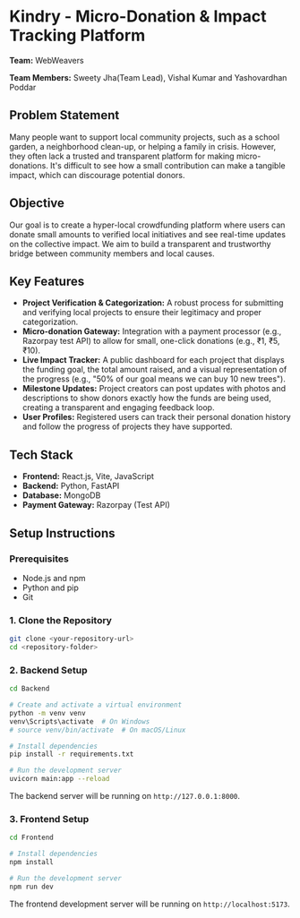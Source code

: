 # Kindry - Micro-Donation & Impact Tracking Platform

**Team:** WebWeavers

**Team Members:** Sweety Jha(Team Lead), Vishal Kumar and Yashovardhan Poddar

## Problem Statement

Many people want to support local community projects, such as a school garden, a neighborhood clean-up, or helping a family in crisis. However, they often lack a trusted and transparent platform for making micro-donations. It's difficult to see how a small contribution can make a tangible impact, which can discourage potential donors.

## Objective

Our goal is to create a hyper-local crowdfunding platform where users can donate small amounts to verified local initiatives and see real-time updates on the collective impact. We aim to build a transparent and trustworthy bridge between community members and local causes.

## Key Features

*   **Project Verification & Categorization:** A robust process for submitting and verifying local projects to ensure their legitimacy and proper categorization.
*   **Micro-donation Gateway:** Integration with a payment processor (e.g., Razorpay test API) to allow for small, one-click donations (e.g., ₹1, ₹5, ₹10).
*   **Live Impact Tracker:** A public dashboard for each project that displays the funding goal, the total amount raised, and a visual representation of the progress (e.g., "50% of our goal means we can buy 10 new trees").
*   **Milestone Updates:** Project creators can post updates with photos and descriptions to show donors exactly how the funds are being used, creating a transparent and engaging feedback loop.
*   **User Profiles:** Registered users can track their personal donation history and follow the progress of projects they have supported.

## Tech Stack

*   **Frontend:** React.js, Vite, JavaScript
*   **Backend:** Python, FastAPI
*   **Database:** MongoDB
*   **Payment Gateway:** Razorpay (Test API)

## Setup Instructions

### Prerequisites

*   Node.js and npm
*   Python and pip
*   Git

### 1. Clone the Repository

```bash
git clone <your-repository-url>
cd <repository-folder>
```

### 2. Backend Setup

```bash
cd Backend

# Create and activate a virtual environment
python -m venv venv
venv\Scripts\activate  # On Windows
# source venv/bin/activate  # On macOS/Linux

# Install dependencies
pip install -r requirements.txt

# Run the development server
uvicorn main:app --reload
```

The backend server will be running on `http://127.0.0.1:8000`.

### 3. Frontend Setup

```bash
cd Frontend

# Install dependencies
npm install

# Run the development server
npm run dev
```

The frontend development server will be running on `http://localhost:5173`.
